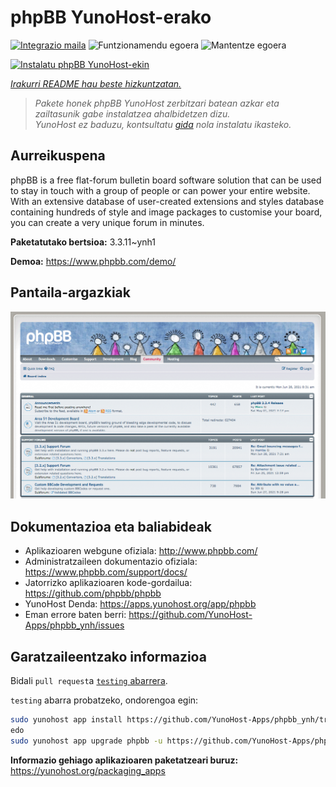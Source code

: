 <!--
Ohart ongi: README hau automatikoki sortu da <https://github.com/YunoHost/apps/tree/master/tools/readme_generator>ri esker
EZ editatu eskuz.
-->

# phpBB YunoHost-erako

[![Integrazio maila](https://dash.yunohost.org/integration/phpbb.svg)](https://ci-apps.yunohost.org/ci/apps/phpbb/) ![Funtzionamendu egoera](https://ci-apps.yunohost.org/ci/badges/phpbb.status.svg) ![Mantentze egoera](https://ci-apps.yunohost.org/ci/badges/phpbb.maintain.svg)

[![Instalatu phpBB YunoHost-ekin](https://install-app.yunohost.org/install-with-yunohost.svg)](https://install-app.yunohost.org/?app=phpbb)

*[Irakurri README hau beste hizkuntzatan.](./ALL_README.md)*

> *Pakete honek phpBB YunoHost zerbitzari batean azkar eta zailtasunik gabe instalatzea ahalbidetzen dizu.*  
> *YunoHost ez baduzu, kontsultatu [gida](https://yunohost.org/install) nola instalatu ikasteko.*

## Aurreikuspena

phpBB is a free flat-forum bulletin board software solution that can be used to stay in touch with a group of people or can power your entire website. With an extensive database of user-created extensions and styles database containing hundreds of style and image packages to customise your board, you can create a very unique forum in minutes.


**Paketatutako bertsioa:** 3.3.11~ynh1

**Demoa:** <https://www.phpbb.com/demo/>

## Pantaila-argazkiak

![phpBB(r)en pantaila-argazkia](./doc/screenshots/screenshot.png)

## Dokumentazioa eta baliabideak

- Aplikazioaren webgune ofiziala: <http://www.phpbb.com/>
- Administratzaileen dokumentazio ofiziala: <https://www.phpbb.com/support/docs/>
- Jatorrizko aplikazioaren kode-gordailua: <https://github.com/phpbb/phpbb>
- YunoHost Denda: <https://apps.yunohost.org/app/phpbb>
- Eman errore baten berri: <https://github.com/YunoHost-Apps/phpbb_ynh/issues>

## Garatzaileentzako informazioa

Bidali `pull request`a [`testing` abarrera](https://github.com/YunoHost-Apps/phpbb_ynh/tree/testing).

`testing` abarra probatzeko, ondorengoa egin:

```bash
sudo yunohost app install https://github.com/YunoHost-Apps/phpbb_ynh/tree/testing --debug
edo
sudo yunohost app upgrade phpbb -u https://github.com/YunoHost-Apps/phpbb_ynh/tree/testing --debug
```

**Informazio gehiago aplikazioaren paketatzeari buruz:** <https://yunohost.org/packaging_apps>
